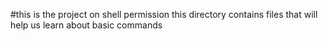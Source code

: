 #this is the project on shell permission
this directory contains files that will help us learn about basic commands

